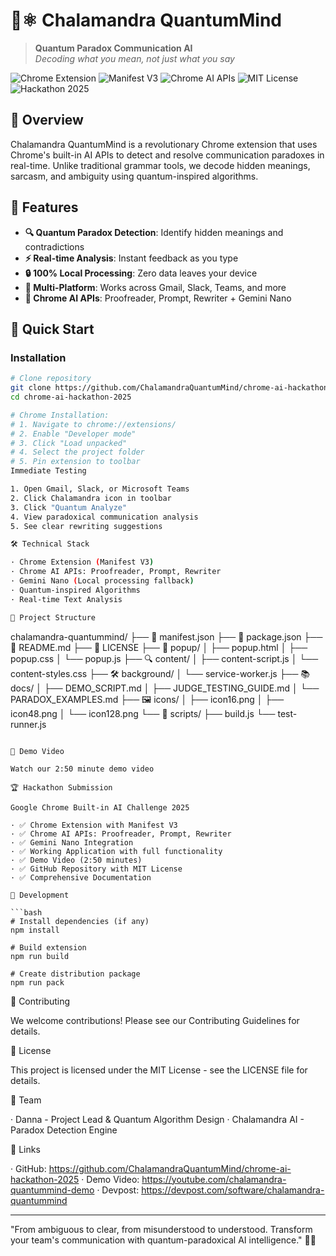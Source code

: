 # 🦎⚛️ Chalamandra QuantumMind

> **Quantum Paradox Communication AI**  
> *Decoding what you mean, not just what you say*

![Chrome Extension](https://img.shields.io/badge/Chrome-Extension-green)
![Manifest V3](https://img.shields.io/badge/Manifest-V3-blue)
![Chrome AI APIs](https://img.shields.io/badge/Chrome-AI%20APIs-orange)
![MIT License](https://img.shields.io/badge/License-MIT-yellow)
![Hackathon 2025](https://img.shields.io/badge/Google-Hackathon%202025-red)

## 🎯 Overview

Chalamandra QuantumMind is a revolutionary Chrome extension that uses Chrome's built-in AI APIs to detect and resolve communication paradoxes in real-time. Unlike traditional grammar tools, we decode hidden meanings, sarcasm, and ambiguity using quantum-inspired algorithms.

## 🌟 Features

- **🔍 Quantum Paradox Detection**: Identify hidden meanings and contradictions
- **⚡ Real-time Analysis**: Instant feedback as you type
- **🔒 100% Local Processing**: Zero data leaves your device
- **🎯 Multi-Platform**: Works across Gmail, Slack, Teams, and more
- **🧠 Chrome AI APIs**: Proofreader, Prompt, Rewriter + Gemini Nano

## 🚀 Quick Start

### Installation

```bash
# Clone repository
git clone https://github.com/ChalamandraQuantumMind/chrome-ai-hackathon-2025.git
cd chrome-ai-hackathon-2025

# Chrome Installation:
# 1. Navigate to chrome://extensions/
# 2. Enable "Developer mode"
# 3. Click "Load unpacked"
# 4. Select the project folder
# 5. Pin extension to toolbar
Immediate Testing

1. Open Gmail, Slack, or Microsoft Teams
2. Click Chalamandra icon in toolbar
3. Click "Quantum Analyze"
4. View paradoxical communication analysis
5. See clear rewriting suggestions

🛠️ Technical Stack

· Chrome Extension (Manifest V3)
· Chrome AI APIs: Proofreader, Prompt, Rewriter
· Gemini Nano (Local processing fallback)
· Quantum-inspired Algorithms
· Real-time Text Analysis

📁 Project Structure

```
chalamandra-quantummind/
├── 📄 manifest.json
├── 📄 package.json
├── 📄 README.md
├── 📄 LICENSE
├── 🎨 popup/
│   ├── popup.html
│   ├── popup.css
│   └── popup.js
├── 🔍 content/
│   ├── content-script.js
│   └── content-styles.css
├── 🛠️ background/
│   └── service-worker.js
├── 📚 docs/
│   ├── DEMO_SCRIPT.md
│   ├── JUDGE_TESTING_GUIDE.md
│   └── PARADOX_EXAMPLES.md
├── 🖼️ icons/
│   ├── icon16.png
│   ├── icon48.png
│   └── icon128.png
└── 🔧 scripts/
    ├── build.js
    └── test-runner.js
```

🎥 Demo Video

Watch our 2:50 minute demo video

🏆 Hackathon Submission

Google Chrome Built-in AI Challenge 2025

· ✅ Chrome Extension with Manifest V3
· ✅ Chrome AI APIs: Proofreader, Prompt, Rewriter
· ✅ Gemini Nano Integration
· ✅ Working Application with full functionality
· ✅ Demo Video (2:50 minutes)
· ✅ GitHub Repository with MIT License
· ✅ Comprehensive Documentation

🔧 Development

```bash
# Install dependencies (if any)
npm install

# Build extension
npm run build

# Create distribution package
npm run pack
```

🤝 Contributing

We welcome contributions! Please see our Contributing Guidelines for details.

📄 License

This project is licensed under the MIT License - see the LICENSE file for details.

👥 Team

· Danna - Project Lead & Quantum Algorithm Design
· Chalamandra AI - Paradox Detection Engine

🔗 Links

· GitHub: https://github.com/ChalamandraQuantumMind/chrome-ai-hackathon-2025
· Demo Video: https://youtube.com/chalamandra-quantummind-demo
· Devpost: https://devpost.com/software/chalamandra-quantummind

---

"From ambiguous to clear, from misunderstood to understood. Transform your team's communication with quantum-paradoxical AI intelligence." 🦎✨

```
